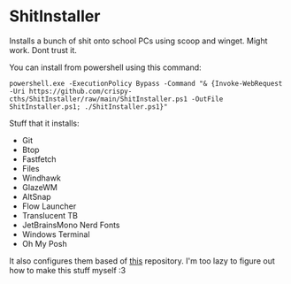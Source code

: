 # ShitInstaller
Installs a bunch of shit onto school PCs using scoop and winget. Might work. Dont trust it.


You can install from powershell using this command:
```
powershell.exe -ExecutionPolicy Bypass -Command "& {Invoke-WebRequest -Uri https://github.com/crispy-cths/ShitInstaller/raw/main/ShitInstaller.ps1 -OutFile ShitInstaller.ps1; ./ShitInstaller.ps1}"
```


Stuff that it installs:
* Git
* Btop
* Fastfetch
* Files
* Windhawk
* GlazeWM
* AltSnap
* Flow Launcher
* Translucent TB
* JetBrainsMono Nerd Fonts
* Windows Terminal
* Oh My Posh

It also configures them based of [this](https://github.com/ashish0kumar/windots) repository.
I'm too lazy to figure out how to make this stuff myself :3
